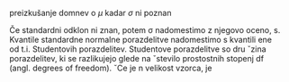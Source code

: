 preizkušanje domnev o $\mu$ kadar $\sigma$ ni poznan

Če standardni odklon ni znan, potem σ nadomestimo z njegovo oceno, s.  
Kvantile standardne normalne porazdelitve nadomestimo s kvantili ene  
od t.i. Studentovih porazdelitev. Studentove porazdelitve so dru ˇzina  
porazdelitev, ki se razlikujejo glede na ˇstevilo prostostnih stopenj df  
(angl. degrees of freedom). ˇCe je n velikost vzorca, je
